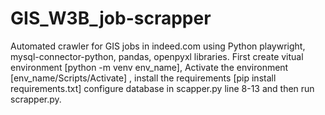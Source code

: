 # GIS_W3B_job-scrapper
Automated crawler for GIS jobs in indeed.com using Python playwright, mysql-connector-python, pandas, openpyxl libraries.
First create vitual environment [python -m venv env_name], Activate the environment [env_name/Scripts/Activate] , install the requirements [pip install requirements.txt] configure database in scapper.py line 8-13 and then run scrapper.py.
